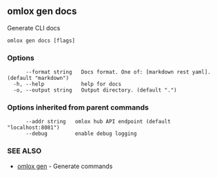 ## omlox gen docs

Generate CLI docs

```
omlox gen docs [flags]
```

### Options

```
      --format string   Docs format. One of: [markdown rest yaml]. (default "markdown")
  -h, --help            help for docs
  -o, --output string   Output directory. (default ".")
```

### Options inherited from parent commands

```
      --addr string   omlox hub API endpoint (default "localhost:8081")
      --debug         enable debug logging
```

### SEE ALSO

* [omlox gen](omlox_gen.md)	 - Generate commands

